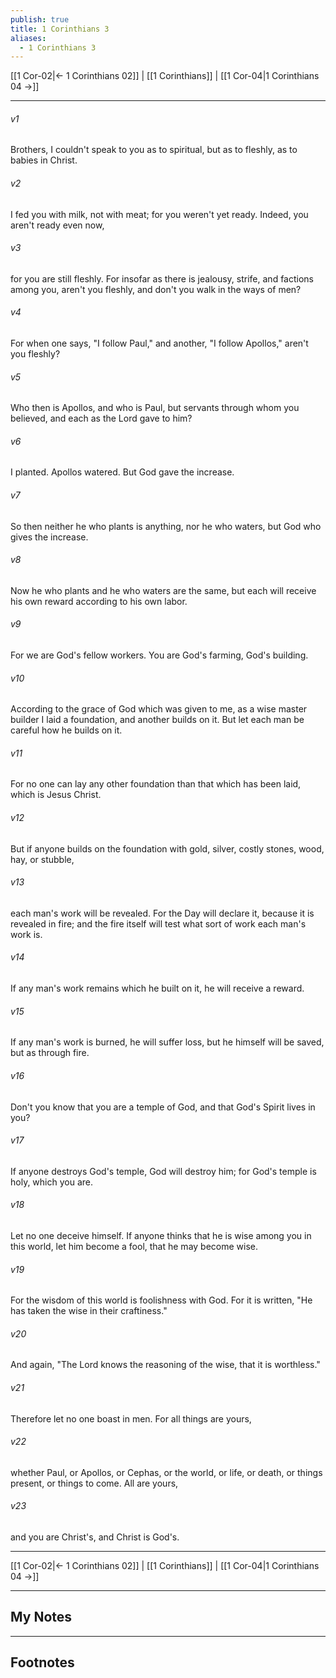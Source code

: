 ```yaml
---
publish: true
title: 1 Corinthians 3
aliases:
  - 1 Corinthians 3
---
```


[[1 Cor-02|← 1 Corinthians 02]] | [[1 Corinthians]] | [[1 Cor-04|1 Corinthians 04 →]]
***



###### v1 
Brothers, I couldn't speak to you as to spiritual, but as to fleshly, as to babies in Christ. 

###### v2 
I fed you with milk, not with meat; for you weren't yet ready. Indeed, you aren't ready even now, 

###### v3 
for you are still fleshly. For insofar as there is jealousy, strife, and factions among you, aren't you fleshly, and don't you walk in the ways of men? 

###### v4 
For when one says, "I follow Paul," and another, "I follow Apollos," aren't you fleshly? 

###### v5 
Who then is Apollos, and who is Paul, but servants through whom you believed, and each as the Lord gave to him? 

###### v6 
I planted. Apollos watered. But God gave the increase. 

###### v7 
So then neither he who plants is anything, nor he who waters, but God who gives the increase. 

###### v8 
Now he who plants and he who waters are the same, but each will receive his own reward according to his own labor. 

###### v9 
For we are God's fellow workers. You are God's farming, God's building. 

###### v10 
According to the grace of God which was given to me, as a wise master builder I laid a foundation, and another builds on it. But let each man be careful how he builds on it. 

###### v11 
For no one can lay any other foundation than that which has been laid, which is Jesus Christ. 

###### v12 
But if anyone builds on the foundation with gold, silver, costly stones, wood, hay, or stubble, 

###### v13 
each man's work will be revealed. For the Day will declare it, because it is revealed in fire; and the fire itself will test what sort of work each man's work is. 

###### v14 
If any man's work remains which he built on it, he will receive a reward. 

###### v15 
If any man's work is burned, he will suffer loss, but he himself will be saved, but as through fire. 

###### v16 
Don't you know that you are a temple of God, and that God's Spirit lives in you? 

###### v17 
If anyone destroys God's temple, God will destroy him; for God's temple is holy, which you are. 

###### v18 
Let no one deceive himself. If anyone thinks that he is wise among you in this world, let him become a fool, that he may become wise. 

###### v19 
For the wisdom of this world is foolishness with God. For it is written, "He has taken the wise in their craftiness." 

###### v20 
And again, "The Lord knows the reasoning of the wise, that it is worthless." 

###### v21 
Therefore let no one boast in men. For all things are yours, 

###### v22 
whether Paul, or Apollos, or Cephas, or the world, or life, or death, or things present, or things to come. All are yours, 

###### v23 
and you are Christ's, and Christ is God's.

***
[[1 Cor-02|← 1 Corinthians 02]] | [[1 Corinthians]] | [[1 Cor-04|1 Corinthians 04 →]]

---
## My Notes

---
## Footnotes